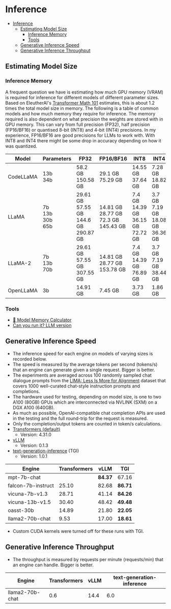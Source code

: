 # Inference

- [Inference](#inference)
  - [Estimating Model Size](#estimating-model-size)
    - [Inference Memory](#inference-memory)
    - [Tools](#tools)
  - [Generative Inference Speed](#generative-inference-speed)
  - [Generative Inference Throughput](#generative-inference-throughput)

## Estimating Model Size

### Inference Memory

A frequent question we have is estimating how much GPU memory (VRAM) is required for inference for different models of different parameter sizes. Based on EleutherAI's [Transformer Math 101](https://blog.eleuther.ai/transformer-math/) estimates, this is about 1.2 times the total model size in memory. The following is a table of common models and how much memory they require for inference. The memory required is also dependent on what precision the weights are stored with in GPU memory. This can vary from full precision (FP32), half precision (FP16/BF16) or quantised 8-bit (INT8) and 4-bit (INT4) precisions. In my experience, FP16/BF16 are good precisions for LLMs to work with. With INT8 and INT4 there might be some drop in accuracy depending on how it was quantized.


|  Model  |        Parameters        |                      FP32                      |                   FP16/BF16                   |                    INT8                     |                    INT4                    |
|---------|--------------------------|------------------------------------------------|-----------------------------------------------|---------------------------------------------|--------------------------------------------|
|CodeLLaMA|13b<br/>34b               |58.2 GB<br/>150.58 GB                           |29.1 GB<br/>75.29 GB                           |14.55 GB<br/>37.64 GB                        |7.28 GB<br/>18.82 GB                        |
|LLaMA    |7b<br/>13b<br/>30b<br/>65b|29.61 GB<br/>57.55 GB<br/>144.6 GB<br/>290.87 GB|14.81 GB<br/>28.77 GB<br/>72.3 GB<br/>145.43 GB|7.4 GB<br/>14.39 GB<br/>36.15 GB<br/>72.72 GB|3.7 GB<br/>7.19 GB<br/>18.08 GB<br/>36.36 GB|
|LLaMA-2  |7b<br/>13b<br/>70b        |29.61 GB<br/>57.55 GB<br/>307.55 GB             |14.81 GB<br/>28.77 GB<br/>153.78 GB            |7.4 GB<br/>14.39 GB<br/>76.89 GB             |3.7 GB<br/>7.19 GB<br/>38.44 GB             |
|OpenLLaMA|3b                        |14.91 GB                                        |7.45 GB                                        |3.73 GB                                      |1.86 GB                                     |

### Tools

- [🤗 Model Memory Calculator](https://huggingface.co/spaces/hf-accelerate/model-memory-usage)
- [Can you run it? LLM version](https://huggingface.co/spaces/Vokturz/can-it-run-llm)

## Generative Inference Speed

- The inference speed for each engine on models of varying sizes is recorded below. 
- The speed is measured by the average tokens per second (tokens/s) that an engine can generate given a single request. Bigger is better.
- The experiments are averaged across 100 randomly sampled chat dialogue prompts from the [LIMA: Less Is More for Alignment](https://arxiv.org/abs/2305.11206) dataset that covers 1000 well-curated chat-style instruction prompts and completions.
- The hardware used for testing, depending on model size, is one to two A100 (80GB) GPUs which are interconnected via NVLINK (SXM) on a DGX A100 (640GB).
- As much as possible, OpenAI-compatible chat completion APIs are used in the testing and the full round-trip for the request is measured.
- Only the completion/output tokens are counted in token/s calculations.
- [Transformers (default)](https://huggingface.co/docs/transformers/index)
  - Version: 4.31.0
- [vLLM](https://github.com/vllm-project/vllm)
  - Version: 0.1.3
- [text-generation-inference](https://github.com/huggingface/text-generation-inference) (TGI)
  - Version: 1.0.1

<!-- | Engine                    | mpt-7b-chat   | vicuna-13b-v1.5 | oasst-30b   | llama2-70b-chat   |
|---------------------------|---------------|-----------------|-------------|-------------------|
| Transformers (default)    |               | 30.40           | 14.89       | 9.53              |
| vLLM                      | **84.37**     | 48.42           | 21.80       | 17.00             |
| text-generation-inference | 67.16         | **49.48**       | **22.05**   | **18.61**         | -->

Engine                  | Transformers           | vLLM      | TGI
---                     | ---                    | ---       | ---
mpt-7b-chat             |                        | **84.37** | 67.16
falcon-7b-instruct      | 25.10                  | 82.68     | **86.71**
vicuna-7b-v1.3          | 28.71                  | 41.14     | **84.26**
vicuna-13b-v1.5         | 30.40                  | 48.42     | **49.48**
oasst-30b               | 14.89                  | 21.80     | **22.05**
llama2-70b-chat         | 9.53                   | 17.00     | **18.61**

- Custom CUDA kernels were turned off for these runs with TGI.

## Generative Inference Throughput

- The throughput is measured by requests per minute (requests/min) that an engine can handle. Bigger is better.

Engine                  | Transformers           | vLLM      | text-generation-inference
---                     | ---                    | ---       | ---
llama2-70b-chat         | 0.6                    | 14.4      | 6.0